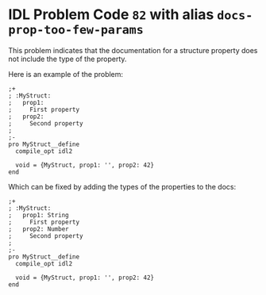 # IDL Problem Code `82` with alias `docs-prop-too-few-params`

<!--@include: ./severity/disable_problem.md-->

<!--@include: ./severity/docs_error.md-->

This problem indicates that the documentation for a structure property does not include the type of the property.

Here is an example of the problem:

```idl{3,5}
;+
; :MyStruct:
;   prop1:
;     First property
;   prop2:
;     Second property
;
;-
pro MyStruct__define
  compile_opt idl2

  void = {MyStruct, prop1: '', prop2: 42}
end
```

Which can be fixed by adding the types of the properties to the docs:

```idl{2,3,4,5,6}
;+
; :MyStruct:
;   prop1: String
;     First property
;   prop2: Number
;     Second property
;
;-
pro MyStruct__define
  compile_opt idl2

  void = {MyStruct, prop1: '', prop2: 42}
end
```
